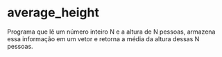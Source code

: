 # average_height
Programa que lê um número inteiro N e a altura de N pessoas, armazena essa informação em um vetor e retorna a média da altura dessas N pessoas.
